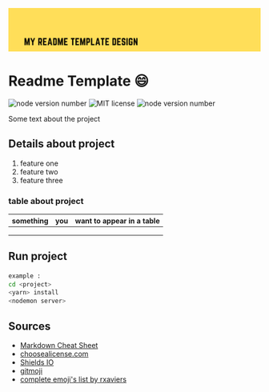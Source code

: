 ![my readme template design](img/header.png)

# Readme Template :smile:
>
![node version number](https://img.shields.io/github/package-json/v/Naddiya/README_template)
![MIT license](https://img.shields.io/github/package-json/license/Naddiya/README_Template?color=green)
![node version number](https://img.shields.io/github/package-json/author/Naddiya/README_Template?color=yellow)

Some text about the project


## Details about project
1. feature one
2. feature two
3. feature three

### table about project
>
| **something**  | **you** | **want to appear in a table**  |
|--|--|--|
|  | |
|  | |
|  | |

## Run project
```bash
example :
cd <project>
<yarn> install 
<nodemon server>
```

## Sources 

- <a href="https://www.markdownguide.org/cheat-sheet/"> Markdown Cheat Sheet
- <a href="https://choosealicense.com/licenses/mit/"> choosealicense.com </a>
- [Shields IO](https://shields.io)
- [gitmoji](https://gitmoji.dev/) 
- [complete emoji's list by rxaviers](https://gist.github.com/rxaviers/7360908)






